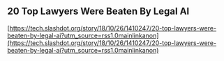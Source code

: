 ## 20 Top Lawyers Were Beaten By Legal AI
  
  [https://tech.slashdot.org/story/18/10/26/1410247/20-top-lawyers-were-beaten-by-legal-ai?utm_source=rss1.0mainlinkanon](https://tech.slashdot.org/story/18/10/26/1410247/20-top-lawyers-were-beaten-by-legal-ai?utm_source=rss1.0mainlinkanon)